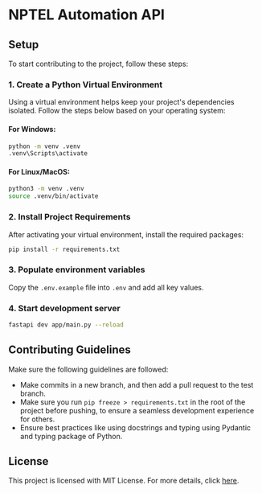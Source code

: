 # NPTEL Automation API

## Setup

To start contributing to the project, follow these steps:

### 1. Create a Python Virtual Environment

Using a virtual environment helps keep your project's dependencies isolated. Follow the steps below based on your
operating system:

#### For Windows:

```bash
python -m venv .venv
.venv\Scripts\activate
```

#### For Linux/MacOS:

```bash
python3 -m venv .venv
source .venv/bin/activate
```

### 2. Install Project Requirements

After activating your virtual environment, install the required packages:

```bash
pip install -r requirements.txt
```

### 3. Populate environment variables

Copy the `.env.example` file into `.env` and add all key values.

### 4. Start development server

```bash
fastapi dev app/main.py --reload
```

## Contributing Guidelines

Make sure the following guidelines are followed:

- Make commits in a new branch, and then add a pull request to the test branch.
- Make sure you run `pip freeze > requirements.txt` in the root of the project before pushing, to ensure a seamless
  development experience for others.
- Ensure best practices like using docstrings and typing using Pydantic and typing package of Python.

## License

This project is licensed with MIT License. For more details, click [here](LICENSE).